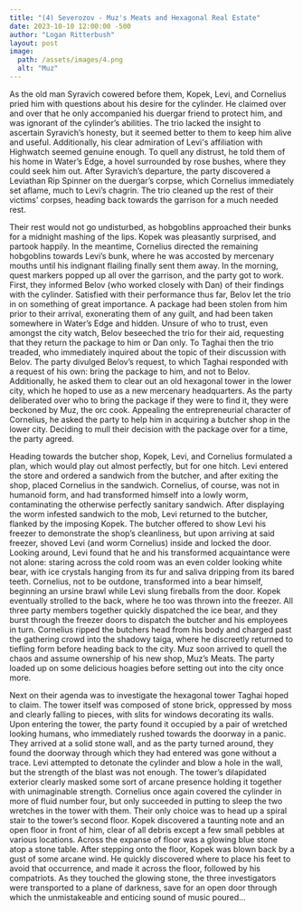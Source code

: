 ```yaml
---
title: "(4) Severozov - Muz's Meats and Hexagonal Real Estate"
date: 2023-10-10 12:00:00 -500
author: "Logan Ritterbush"
layout: post
image:
  path: /assets/images/4.png
  alt: "Muz"
---
```




As the old man Syravich cowered before them, Kopek, Levi, and Cornelius pried him with questions about his desire for the cylinder. He claimed over and over that he only accompanied his duergar friend to protect him, and was ignorant of the cylinder’s abilities. The trio lacked the insight to ascertain Syravich’s honesty, but it seemed better to them to keep him alive and useful. Additionally, his clear admiration of Levi's affiliation with Highwatch seemed genuine enough. To quell any distrust, he told them of his home in Water’s Edge, a hovel surrounded by rose bushes, where they could seek him out. After Syravich’s departure, the party discovered a Leviathan Rip Spinner on the duergar’s corpse, which Cornelius immediately set aflame, much to Levi’s chagrin. The trio cleaned up the rest of their victims' corpses, heading back towards the garrison for a much needed rest. 

Their rest would not go undisturbed, as hobgoblins approached their bunks for a midnight mashing of the lips. Kopek was pleasantly surprised, and partook happily. In the meantime, Cornelius directed the remaining hobgoblins towards Levi’s bunk, where he was accosted by mercenary mouths until his indignant flailing finally sent them away. In the morning, quest markers popped up all over the garrison, and the party got to work. First, they informed Belov (who worked closely with Dan) of their findings with the cylinder. Satisfied with their performance thus far, Belov let the trio in on something of great importance. A package had been stolen from him prior to their arrival, exonerating them of any guilt, and had been taken somewhere in Water’s Edge and hidden. Unsure of who to trust, even amongst the city watch, Belov beseeched the trio for their aid, requesting that they return the package to him or Dan only. To Taghai then the trio treaded, who immediately inquired about the topic of their discussion with Belov. The party divulged Belov’s request, to which Taghai responded with a request of his own: bring the package to him, and not to Belov. Additionally, he asked them to clear out an old hexagonal tower in the lower city, which he hoped to use as a new mercenary headquarters. As the party deliberated over who to bring the package if they were to find it, they were beckoned by Muz, the orc cook. Appealing the entrepreneurial character of Cornelius, he asked the party to help him in acquiring a butcher shop in the lower city. Deciding to mull their decision with the package over for a time, the party agreed.

Heading towards the butcher shop, Kopek, Levi, and Cornelius formulated a plan, which would play out almost perfectly, but for one hitch. Levi entered the store and ordered a sandwich from the butcher, and after exiting the shop, placed Cornelius in the sandwich. Cornelius, of course, was not in humanoid form, and had transformed himself into a lowly worm, contaminating the otherwise perfectly sanitary sandwich.  After displaying the worm infested sandwich to the mob, Levi returned to the butcher, flanked by the imposing Kopek. The butcher offered to show Levi his freezer to demonstrate the shop’s cleanliness, but upon arriving at said freezer, shoved Levi (and worm Cornelius) inside and locked the door. Looking around, Levi found that he and his transformed acquaintance were not alone: staring across the cold room was an even colder looking white bear, with ice crystals hanging from its fur and saliva dripping from its bared teeth. Cornelius, not to be outdone, transformed into a bear himself, beginning an ursine brawl while Levi slung fireballs from the door. Kopek eventually strolled to the back, where he too was thrown into the freezer. All three party members together quickly dispatched the ice bear, and they burst through the freezer doors to dispatch the butcher and his employees in turn. Cornelius ripped the butchers head from his body and charged past the gathering crowd into the shadowy taiga, where he discreetly returned to tiefling form before heading back to the city. Muz soon arrived to quell the chaos and assume ownership of his new shop, Muz’s Meats. The party loaded up on some delicious hoagies before setting out into the city once more.

Next on their agenda was to investigate the hexagonal tower Taghai hoped to claim. The tower itself was composed of stone brick, oppressed by moss and clearly falling to pieces, with slits for windows decorating its walls. Upon entering the tower, the party found it occupied by a pair of wretched looking humans, who immediately rushed towards the doorway in a panic. They arrived at a solid stone wall, and as the party turned around, they found the doorway through which they had entered was gone without a trace. Levi attempted to detonate the cylinder and blow a hole in the wall, but the strength of the blast was not enough. The tower’s dilapidated exterior clearly masked some sort of arcane presence holding it together with unimaginable strength. Cornelius once again covered the cylinder in more of fluid number four, but only succeeded in putting to sleep the two wretches in the tower with them. Their only choice was to head up a spiral stair to the tower’s second floor. Kopek discovered a taunting note and an open floor in front of him, clear of all debris except a few small pebbles at various locations. Across the expanse of floor was a glowing blue stone atop a stone table. After stepping onto the floor, Kopek was blown back by a gust of some arcane wind. He quickly discovered where to place his feet to avoid that occurrence, and made it across the floor, followed by his compatriots. As they touched the glowing stone, the three investigators were transported to a plane of darkness, save for an open door through which the unmistakeable and enticing sound of music poured…